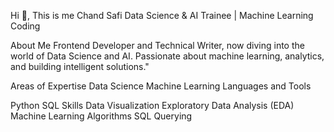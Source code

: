 Hi 👋, This is me Chand Safi
 Data Science & AI Trainee | Machine Learning 
Coding

About Me
Frontend Developer and Technical Writer, now diving into the world of Data Science and AI. Passionate about machine learning, analytics, and building intelligent solutions."

Areas of Expertise
Data Science
Machine Learning
Languages and Tools

Python
SQL
Skills
Data Visualization
Exploratory Data Analysis (EDA)
Machine Learning Algorithms
SQL Querying
